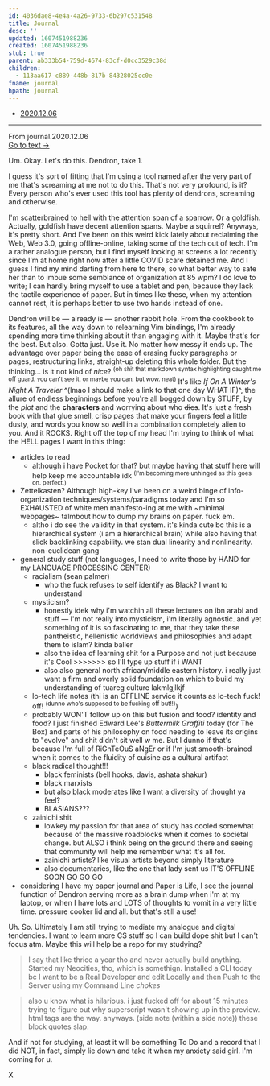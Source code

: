 ```yaml
---
id: 4036dae8-4e4a-4a26-9733-6b297c531548
title: Journal
desc: ''
updated: 1607451988236
created: 1607451988236
stub: true
parent: ab333b54-759d-4674-83cf-d0cc3529c38d
children:
  - 113aa617-c889-448b-817b-84328025cc0e
fname: journal
hpath: journal
---
```

- [2020.12.06](0f67179e-c741-4f07-9fd2-e3f98a3659ef)

* * *



<div class="portal-container">
<div class="portal-head">
<div class="portal-backlink" >
<div class="portal-title">From <span class="portal-text-title">journal.2020.12.06</span></div>
<a href="0f67179e-c741-4f07-9fd2-e3f98a3659ef.html" class="portal-arrow">Go to text <span class="right-arrow">→</span></a>
</div>
</div>
<div id="portal-parent-anchor" class="portal-parent" markdown="1">
<div class="portal-parent-fader-top"></div>
<div class="portal-parent-fader-bottom"></div>        
  
Um. Okay. Let's do this. Dendron, take 1.

I guess it's sort of fitting that I'm using a tool named after the very part of me that's screaming at me not to do this. That's not very profound, is it? Every person who's ever used this tool has plenty of dendrons, screaming and otherwise.

I'm scatterbrained to hell with the attention span of a sparrow. Or a goldfish. Actually, goldfish have decent attention spans. Maybe a squirrel? Anyways, it's pretty short. And I've been on this weird kick lately about reclaiming the Web, Web 3.0, going offline-online, taking some of the tech out of tech. I'm a rather analogue person, but I find myself looking at screens a lot recently since I'm at home right now after a little COVID scare detained me. And I guess I find my mind darting from here to there, so what better way to sate her than to imbue some semblance of organization at 85 wpm? I do love to write; I can hardly bring myself to use a tablet and pen, because they lack the tactile experience of paper. But in times like these, when my attention cannot rest, it is perhaps better to use two hands instead of one.

Dendron will be — already is — another rabbit hole. From the cookbook to its features, all the way down to relearning Vim bindings, I'm already spending more time thinking about it than engaging with it. Maybe that's for the best. But also. Gotta just. Use it. No matter how messy it ends up. The advantage over paper being the ease of erasing fucky paragraphs or pages, restructuring links, straight-up deleting this whole folder. But the thinking... is it not kind of _nice_? <sup>(oh shit that markdown syntax highlighting caught me off guard. you can't see it, or maybe you can, but wow. neat)</sup> It's like _If On A Winter's Night A Traveler_ ^(lmao I should make a link to that one day WHAT IF)^, the allure of endless beginnings before you're all bogged down by STUFF, by the _plot_ and the **characters** and worrying about who ~~dies~~. It's just a fresh book with that glue smell, crisp pages that make your fingers feel a little dusty, and words you know so well in a combination completely alien to you. And it ROCKS. Right off the top of my head I'm trying to think of what the HELL pages I want in this thing:

- articles to read
  - although i have Pocket for that? but maybe having that stuff here will help keep me accountable idk <sup>(I'm becoming more unhinged as this goes on. perfect.)</sup>
- Zettelkasten? Although high-key I've been on a weird binge of info-organization techniques/systems/paradigms today and I'm so EXHAUSTED of white men manifesto-ing at me with ~minimal webpages~ talmbout how to dump my brains on paper. fuck em.
  - altho i do see the validity in that system. it's kinda cute bc this is a hierarchical system (i am a hierarchical brain) while also having that slick backlinking capability. we stan dual linearity and nonlinearity. non-euclidean gang
- general study stuff (not languages, I need to write those by HAND for my LANGUAGE PROCESSING CENTER)
  - racialism (sean palmer)
    - who the fuck refuses to self identify as Black? I want to understand
  - mysticism? 
    - honestly idek why i'm watchin all these lectures on ibn arabi and stuff — I'm not really into mysticism, i'm literally agnostic. and yet something of it is so fascinating to me, that they take these pantheistic, hellenistic worldviews and philosophies and adapt them to islam? kinda baller
    - also the idea of learning shit for a Purpose and not just because it's Cool >>>>>>> so I'll type up stuff if i WANT
    - also also general north african/middle eastern history. i really just want a firm and overly solid foundation on which to build my understanding of tuareg culture lakmlgjlkjf
  - lo-tech life notes (thi is an OFFLINE service it counts as lo-tech fuck! off! <sup>(dunno who's supposed to be fucking off but!!)</sup>)
  - probably WON'T follow up on this but fusion and food? identity and food? I just finished Edward Lee's _Buttermilk Graffiti_ today (for The Box) and parts of his philosophy on food needing to leave its origins to "evolve" and shit didn't sit well w me. But I dunno if that's because I'm full of RiGhTeOuS aNgEr or if I'm just smooth-brained when it comes to the fluidity of cuisine as a cultural artifact
  - black radical thought!!!
    - black feminists (bell hooks, davis, ashata shakur)
    - black marxists
    - but also black moderates like I want a diversity of thought ya feel?
    - BLASIANS???
  - zainichi shit
    - lowkey my passion for that area of study has cooled somewhat because of the massive roadblocks when it comes to societal change. but ALSO i think being on the ground there and seeing that community will help me remember what it's all for.
    - zainichi artists? like visual artists beyond simply literature
    - also documentaries, like the one that lady sent us IT'S OFFLINE SOON GO GO GO
- considering I have my paper journal and Paper is Life, I see the journal function of Dendron serving more as a brain dump when i'm at my laptop, or when I have lots and LOTS of thoughts to vomit in a very little time. pressure cooker lid and all. but that's still a use!

Uh. So. Ultimately I am still trying to mediate my analogue and digital tendencies. I want to learn more CS stuff so I can build dope shit but I can't focus atm. Maybe this will help be a repo for my studying?

> I say that like thrice a year tho and never actually build anything. Started my Neocities, tho, which is somethign. Installed a CLI today bc I want to be a Real Developer and edit Locally and then Push to the Server using my Command Line _chokes_ 

> also u know what is hilarious. i just fucked off for about 15 minutes trying to figure out why superscript wasn't showing up in the preview. html tags are the way. anyways. (side note (within a side note)) these block quotes slap.

And if not for studying, at least it will be something To Do and a record that I did NOT, in fact, simply lie down and take it when my anxiety said girl. i'm coming for u.

X



</div>    
</div>

